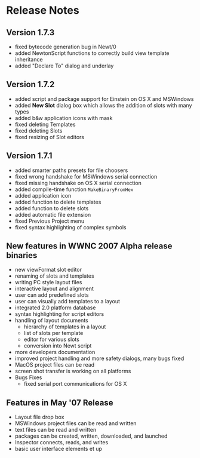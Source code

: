 # Release Notes #

## Version 1.7.3 ##

  * fixed bytecode generation bug in Newt/0
  * added NewtonScript functions to correctly build view template inheritance
  * added "Declare To" dialog and underlay

## Version 1.7.2 ##

  * added script and package support for Einstein on OS X and MSWindows
  * added **New Slot** dialog box which allows the addition of slots with many types
  * added b&w application icons with mask
  * fixed deleting Templates
  * fixed deleting Slots
  * fixed resizing of Slot editors

## Version 1.7.1 ##

  * added smarter paths presets for file choosers
  * fixed wrong handshake for MSWindows serial connection
  * fixed missing handshake on OS X serial connection
  * added compile-time function `MakeBinaryFromHex`
  * added application icon
  * added function to delete templates
  * added function to delete slots
  * added automatic file extension
  * fixed Previous Project menu
  * fixed syntax highlighting of complex symbols

## New features in WWNC 2007 Alpha release binaries ##

  * new viewFormat slot editor
  * renaming of slots and templates
  * writing PC style layout files
  * interactive layout and alignment
  * user can add predefined slots
  * user can visually add templates to a layout
  * integrated 2.0 platform database
  * syntax highlighting for script editors
  * handling of layout documents
    * hierarchy of templates in a layout
    * list of slots per template
    * editor for various slots
    * conversion into Newt script
  * more developers documentation
  * improved project handling and more safety dialogs, many bugs fixed
  * MacOS project files can be read
  * screen shot transfer is working on all platforms
  * Bugs Fixes
    * fixed serial port communications for OS X

## Features in May '07 Release ##

  * Layout file drop box
  * MSWindows project files can be read and written
  * text files can be read and written
  * packages can be created, written, downloaded, and launched
  * Inspector connects, reads, and writes
  * basic user interface elements et up